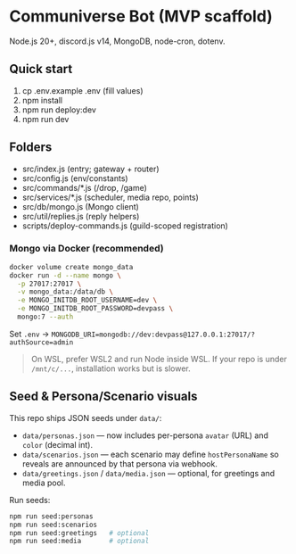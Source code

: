 # Communiverse Bot (MVP scaffold)
Node.js 20+, discord.js v14, MongoDB, node-cron, dotenv.

## Quick start
1) cp .env.example .env  (fill values)
2) npm install
3) npm run deploy:dev
4) npm run dev

## Folders
- src/index.js             (entry; gateway + router)
- src/config.js            (env/constants)
- src/commands/*.js        (/drop, /game)
- src/services/*.js        (scheduler, media repo, points)
- src/db/mongo.js          (Mongo client)
- src/util/replies.js      (reply helpers)
- scripts/deploy-commands.js (guild-scoped registration)

### Mongo via Docker (recommended)
```bash
docker volume create mongo_data
docker run -d --name mongo \
  -p 27017:27017 \
  -v mongo_data:/data/db \
  -e MONGO_INITDB_ROOT_USERNAME=dev \
  -e MONGO_INITDB_ROOT_PASSWORD=devpass \
  mongo:7 --auth
```

Set `.env` → `MONGODB_URI=mongodb://dev:devpass@127.0.0.1:27017/?authSource=admin`

> On WSL, prefer WSL2 and run Node inside WSL. If your repo is under `/mnt/c/...`, installation works but is slower.

## Seed & Persona/Scenario visuals

This repo ships JSON seeds under `data/`:

- `data/personas.json` — now includes per-persona `avatar` (URL) and `color` (decimal int).
- `data/scenarios.json` — each scenario may define `hostPersonaName` so reveals are announced by that persona via webhook.
- `data/greetings.json` / `data/media.json` — optional, for greetings and media pool.

Run seeds:

```bash
npm run seed:personas
npm run seed:scenarios
npm run seed:greetings   # optional
npm run seed:media       # optional
